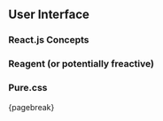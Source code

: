 ## User Interface

### React.js Concepts

### Reagent (or potentially freactive)

### Pure.css

{pagebreak}
